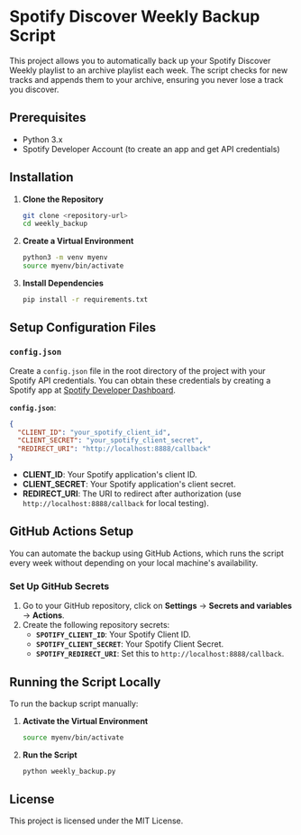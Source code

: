 # Spotify Discover Weekly Backup Script

This project allows you to automatically back up your Spotify Discover Weekly playlist to an archive playlist each week. The script checks for new tracks and appends them to your archive, ensuring you never lose a track you discover.

## Prerequisites
- Python 3.x
- Spotify Developer Account (to create an app and get API credentials)

## Installation

1. **Clone the Repository**
   ```sh
   git clone <repository-url>
   cd weekly_backup
   ```

2. **Create a Virtual Environment**
   ```sh
   python3 -m venv myenv
   source myenv/bin/activate
   ```

3. **Install Dependencies**
   ```sh
   pip install -r requirements.txt
   ```

## Setup Configuration Files

### `config.json`
Create a `config.json` file in the root directory of the project with your Spotify API credentials. You can obtain these credentials by creating a Spotify app at [Spotify Developer Dashboard](https://developer.spotify.com/dashboard/applications).

**`config.json`**:
```json
{
  "CLIENT_ID": "your_spotify_client_id",
  "CLIENT_SECRET": "your_spotify_client_secret",
  "REDIRECT_URI": "http://localhost:8888/callback"
}
```
- **CLIENT_ID**: Your Spotify application's client ID.
- **CLIENT_SECRET**: Your Spotify application's client secret.
- **REDIRECT_URI**: The URI to redirect after authorization (use `http://localhost:8888/callback` for local testing).

## GitHub Actions Setup

You can automate the backup using GitHub Actions, which runs the script every week without depending on your local machine's availability.

### Set Up GitHub Secrets

1. Go to your GitHub repository, click on **Settings** -> **Secrets and variables** -> **Actions**.
2. Create the following repository secrets:
   - **`SPOTIFY_CLIENT_ID`**: Your Spotify Client ID.
   - **`SPOTIFY_CLIENT_SECRET`**: Your Spotify Client Secret.
   - **`SPOTIFY_REDIRECT_URI`**: Set this to `http://localhost:8888/callback`.

## Running the Script Locally

To run the backup script manually:

1. **Activate the Virtual Environment**
   ```sh
   source myenv/bin/activate
   ```

2. **Run the Script**
   ```sh
   python weekly_backup.py
   ```

## License
This project is licensed under the MIT License.

